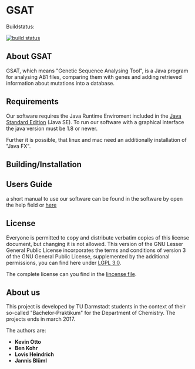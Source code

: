 # GSAT #

Buildstatus:

 [![build status](https://gitlab.com/BluemlJ/GSAT/badges/master/build.svg)](https://gitlab.com/BluemlJ/GSAT/commits/master)
 

About GSAT
----
GSAT, which means "Genetic Sequence Analysing Tool", is a Java program for analysing AB1 files, comparing them with genes and adding retrieved
information about mutations into a database.

Requirements
----
Our software requires the Java Runtime Enviroment included in the [Java Standard Edition](http://www.oracle.com/technetwork/java/javase/downloads/index-jsp-138363.html) (Java SE). To run our software with a graphical interface the java version must be 1.8 or newer. 

Further it is possible, that linux and mac need an additionally installation of "Java FX". 

Building/Installation
----



Users Guide
-----
a short manual to use our software can be found in the software by open the help field or [here](https://gitlab.com/BluemlJ/GSAT/blob/Develop/p_GSAT/src/main/resources/manual/WelcomeToGSAT.txt)

License
-----
Everyone is permitted to copy and distribute verbatim copies of this license document, but changing it is not allowed.
This version of the GNU Lesser General Public License incorporates the terms and conditions of version 3 of the GNU General Public License, 
supplemented by the additional permissions, you can find here under [LGPL 3.0](https://www.gnu.org/licenses/lgpl-3.0.de.html).

The complete license can you find in the [lincense file](https://gitlab.com/BluemlJ/GSAT/blob/master/LICENSE).

About us
-----
This project is developed by TU Darmstadt students in the context of their so-called "Bachelor-Praktikum" for the Department of Chemistry.
The projects ends in march 2017.

The authors are:
* **Kevin Otto**
* **Ben Kohr**
* **Lovis Heindrich**
* **Jannis Blüml**
